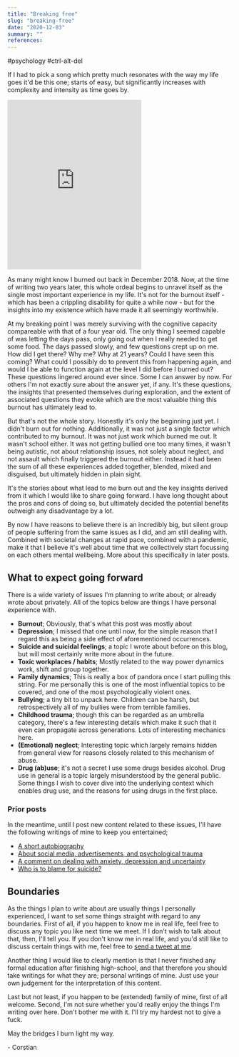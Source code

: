 ```yaml
---
title: "Breaking free"
slug: "breaking-free"
date: "2020-12-03"
summary: ""
references: 
---
```


#psychology #ctrl-alt-del


If I had to pick a song which pretty much resonates with the way my life goes it'd be this one; starts of easy, but significantly increases with complexity and intensity as time goes by.


<iframe src="https://open.spotify.com/embed/track/0FF2tDPDe8ytgmrXOhlKSk" width="300" height="380" frameborder="0" allowtransparency="true" allow="encrypted-media"></iframe>

As many might know I burned out back in December 2018. Now, at the time of writing two years later, this whole ordeal begins to unravel itself as the single most important experience in my life. It's not for the burnout itself - which has been a crippling disability for quite a while now - but for the insights into my existence which have made it all seemingly worthwhile.


At my breaking point I was merely surviving with the cognitive capacity compareable with that of a four year old. The only thing I seemed capable of was letting the days pass, only going out when I really needed to get some food. The days passed slowly, and few questions crept up on me. How did I get there? Why me? Why at 21 years? Could I have seen this coming? What could I possibly do to prevent this from happening again, and would I be able to function again at the level I did before I burned out? These questions lingered around ever since. Some I can answer by now. For others I'm not exactly sure about the answer yet, if any. It's these questions, the insights that presented themselves during exploration, and the extent of associated questions they evoke which are the most valuable thing this burnout has ultimately lead to.

But that's not the whole story. Honestly it's only the beginning just yet. I didn't burn out for nothing. Additionally, it was not just a single factor which contributed to my burnout. It was not just work which burned me out. It wasn't school either. It was not getting bullied one too many times, it wasn't being autistic, not about relationship issues, not solely about neglect, and not assault which finally triggered the burnout either. Instead it had been the sum of all these experiences added together, blended, mixed and disguised, but ultimately hidden in plain sight.


It's the stories about what lead to me burn out and the key insights derived from it which I would like to share going forward. I have long thought about the pros and cons of doing so, but ultimately decided the potential benefits outweigh any disadvantage by a lot.

By now I have reasons to believe there is an incredibly big, but silent group of people suffering from the same issues as I did, and am still dealing with. Combined with societal changes at rapid pace, combined with a pandemic, make it that I believe it's well about time that we collectively start focussing on each others mental wellbeing. More about this specifically in later posts.


## What to expect going forward

There is a wide variety of issues I'm planning to write about; or already wrote about privately. All of the topics below are things I have personal experience with.

- **Burnout**; Obviously, that's what this post was mostly about
- **Depression**; I missed that one until now, for the simple reason that I regard this as being a side effect of aforementioned occurrences.
- **Suicide and suicidal feelings**; a topic I wrote about before on this blog, but will most certainly write more about in the future.
- **Toxic workplaces / habits**; Mostly related to the way power dynamics work, shift and group together.
- **Family dynamics**; This is really a box of pandora once I start pulling this string. For me personally this is one of the most influential topics to be covered, and one of the most psychologically violent ones.
- **Bullying**; a tiny bit to unpack here. Children can be harsh, but retrospectively all of my bullies were from terrible families.
- **Childhood trauma**; though this can be regarded as an umbrella category, there's a few interesting details which make it such that it even can propagate across generations. Lots of interesting mechanics here.
- **(Emotional) neglect**; Interesting topic which largely remains hidden from general view for reasons closely related to this mechanism of abuse.
- **Drug (ab)use**; it's not a secret I use some drugs besides alcohol. Drug use in general is a topic largely misunderstood by the general public. Some things I wish to cover dive into the underlying context which enables drug use, and the reasons for using drugs in the first place.

### Prior posts

In the meantime, until I post new content related to these issues, I'll have the following writings of mine to keep you entertained;

- [A short autobiography](https://corstianboerman.com/about.html)
- [About social media, advertisements, and psychological trauma](/blog/2019-12-26/about-social-media-advertisements-and-psychological-trauma)
- [A comment on dealing with anxiety, depression and uncertainty](/blog/2020-04-26/anxiety-depression-and-uncertainty)
- [Who is to blame for suicide?](/blog/2020-07-20/who-is-to-blame-for-suicide)


## Boundaries

As the things I plan to write about are usually things I personally experienced, I want to set some things straight with regard to any boundaries. First of all, if you happen to know me in real life, feel free to discuss any topic you like next time we meet. If I don't wish to talk about that, then, I'll tell you. If you don't know me in real life, and you'd still like to discuss certain things with me, feel free to [send a tweet at me](https://twitter.com/corstianboerman).

Another thing I would like to clearly mention is that I never finished any formal education after finishing high-school, and that therefore you should take writings for what they are; personal writings of mine. Just use your own judgement for the interpretation of this content.

Last but not least, if you happen to be (extended) family of mine, first of all welcome. Second, I'm not sure whether you'd really enjoy the things I'm writing over here. Don't bother me with it. I'll try my hardest not to give a fuck. 
 
 
 
May the bridges I burn light my way.

\- Corstian

